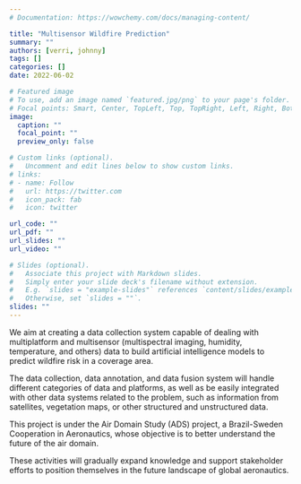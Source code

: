 ```yaml
---
# Documentation: https://wowchemy.com/docs/managing-content/

title: "Multisensor Wildfire Prediction"
summary: ""
authors: [verri, johnny]
tags: []
categories: []
date: 2022-06-02

# Featured image
# To use, add an image named `featured.jpg/png` to your page's folder.
# Focal points: Smart, Center, TopLeft, Top, TopRight, Left, Right, BottomLeft, Bottom, BottomRight.
image:
  caption: ""
  focal_point: ""
  preview_only: false

# Custom links (optional).
#   Uncomment and edit lines below to show custom links.
# links:
# - name: Follow
#   url: https://twitter.com
#   icon_pack: fab
#   icon: twitter

url_code: ""
url_pdf: ""
url_slides: ""
url_video: ""

# Slides (optional).
#   Associate this project with Markdown slides.
#   Simply enter your slide deck's filename without extension.
#   E.g. `slides = "example-slides"` references `content/slides/example-slides.md`.
#   Otherwise, set `slides = ""`.
slides: ""
---
```


We aim at creating a data collection system capable of dealing with
multiplatform and multisensor (multispectral imaging, humidity, temperature,
and others) data to build artificial intelligence models to predict wildfire
risk in a coverage area.

The data collection, data annotation, and data fusion system will handle
different categories of data and platforms, as well as be easily integrated
with other data systems related to the problem, such as information from
satellites, vegetation maps, or other structured and unstructured data.

This project is under the Air Domain Study (ADS) project, a Brazil-Sweden
Cooperation in Aeronautics, whose objective is to better understand the future
of the air domain.

These activities will gradually expand knowledge and support stakeholder
efforts to position themselves in the future landscape of global aeronautics.
